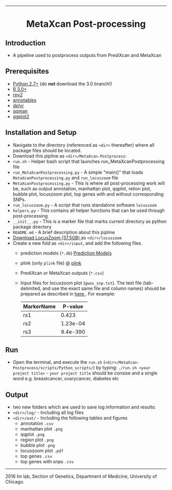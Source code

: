 --------------------------------------------------------------------------------

<h1 style="text-align: center;" markdown="1"> MetaXcan Post-processing </h1>

## Introduction 
+ A pipeline used to postprocess outputs from PrediXcan and MetaXcan

## Prerequisites
+  <a rel="nofollow" class="external text" href="http://www.python.org/download/">Python 2.7+</a> (do <b> not </b> download the 3.0 branch!)
+  <a rel="nofollow" class="external text" href="http://www.r-project.org/">R 3.0+</a>
+  <a rel="nofollow" class="external text" href="http://rpy2.readthedocs.io/en/version_2.7.x/"> rpy2 </a>
+  <a rel="nofollow" class="external text" href="https://github.com/stephenturner/annotables#how"> annotables </a>
+  <a rel="nofollow" class="external text" href="https://github.com/hadley/dplyr"> dplyr </a>
+  <a rel="nofollow" class="external text" href="https://github.com/stephenturner/qqman"> qqman </a>
+  <a rel="nofollow" class="external text" href="https://github.com/hadley/ggplot2"> ggplot2 </a>

## Installation and Setup 
+ Navigate to the directory (referenced as `<dir>` thereafter) where all package files should be located. 
+ Download this pipline as `<dir>/MetaXcan-Postprocess`:  
 + `run.sh` - Helper bash script that launches run_MetaXcanPostprocessing file 
 + `run_MetaXcanPostprocessing.py` - A simple "main()" that loads `MetaXcanPostprocessing.py` and `run_locuszoom` file
 + `MetaXcanPostprocessing.py` - This is where all post-processing work will be, such as output annotation, manhattan plot, qqplot, retion plot, bubble plot, locuszoom plot, top genes with and without corresponding SNPs. 
 + `run_locuszoom.py` - A script that runs standalone software `locuszoom`  
 + `helpers.py` - This contains all helper functions that can be used through post-processing   
 + `__init__.py` - This is a marker file that marks current directory as python package directory 
 + `README.md` - A brief description about this pipline 
+ <a href = "http://genome.sph.umich.edu/wiki/LocusZoom_Standalone"> Download LocusZoom (37.5GB) </a> as `<dir>/locuszoom`
+ Create a new fold as `<dir>/input`, and add the following files. 
  + prediction models (`*.db`) <a href = "http://hakyimlab.org/predictdb/"> Prediction Models </a>
  + plink (only `plink` file) @ <a href = "http://pngu.mgh.harvard.edu/~purcell/plink/"> plink </a> 
  + PrediXcan or MetaXcan outputs (`*.csv`) 
  + Input files for locuszoom plot (`gwas_snp.txt`). The text file (tab-delimited, and use the exact same file and column names) should be prepared as described in <a href = "http://genome.sph.umich.edu/wiki/LocusZoom_Standalone"> here </a>. For example: 
  
      MarkerName |	P-value
      ---- | -----
      rs1	|  0.423
      rs2 |	1.23e-04
      rs3 |	9.4e-390

## Run 
+ Open the terminal, and execute the `run.sh` (`<dir>/MetaXcan-Postprocess/scripts/Python_scripts/`) by typing:
 ```./run.sh <your project title>``` - `your project title` should be consise and a single word e.g. breastcancer, ovarycancer, diabetes etc

## Output 
+ two new folders which are used to save log information and results: 
 + `<dir>/log/` - Including all log files 
 + `<dir>/out/` - Including the following tables and figures 
    + annotation `.csv`
    + manhattan plot `.png`
    + qqplot `.png`
    + region plot `.png`
    + bubble plot `.png`
    + locuszoom plot `.pdf`
    + top genes `.csv`
    + top genes with snps `.csv` 


--------------------------------------------------------------------------------

2016 Im lab, Section of Genetics, Department of Medicine, University of Chicago. 
